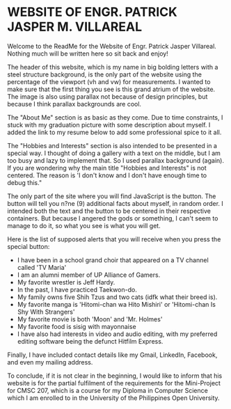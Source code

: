 # WEBSITE OF ENGR. PATRICK JASPER M. VILLAREAL

Welcome to the ReadMe for the Website of Engr. Patrick Jasper Villareal. Nothing much will be written here so sit back and enjoy!

The header of this website, which is my name in big bolding letters with a steel structure background, is the only part of the website using the percentage of the viewport (vh and vw) for measurements. I wanted to make sure that the first thing you see is this grand atrium of the website. The image is also using parallax not because of design principles, but because I think parallax backgrounds are cool.

The "About Me" section is as basic as they come. Due to time constraints, I stuck with my graduation picture with some description about myself. I added the link to my resume below to add some professional spice to it all.

The "Hobbies and Interests" section is also intended to be presented in a special way. I thought of doing a gallery with a text on the middle, but I am too busy and lazy to implement that. So I used parallax background (again). If you are wondering why the main title "Hobbies and Interests" is not centered. The reason is 'I don't know and I don't have enough time to debug this."

The only part of the site where you will find JavaScript is the button. The button will tell you n?ne (9) additional facts about myself, in random order. I intended both the text and the button to be centered in their respective containers. But because I angered the gods or something, I can't seem to manage to do it, so what you see is what you will get.

Here is the list of supposed alerts that you will receive when you press the special button:
- I have been in a school grand choir that appeared on a TV channel called 'TV Maria'
- I am an alumni member of UP Alliance of Gamers.
- My favorite wrestler is Jeff Hardy.
- In the past, I have practiced Taekwon-do.
- My family owns five Shih Tzus and two cats (idfk what their breed is).
- My favorite manga is 'Hitomi-chan wa Hito Mishiri' or 'Hitomi-chan Is Shy With Strangers'
- My favorite movie is both 'Moon' and 'Mr. Holmes'
- My favorite food is sisig with mayonnaise
- I have also had interests in video and audio editing, with my preferred editing software being the defunct Hitfilm Express.

Finally, I have included contact details like my Gmail, LinkedIn, Facebook, and even my mailing address.

To conclude, if it is not clear in the beginning, I would like to inform that his website is for the partial fulfilment of the requirements for the Mini-Project for CMSC 207, which is a course for my Diploma in Computer Science which I am enrolled to in the University of the Philippines Open University.
